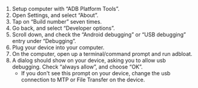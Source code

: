 1. Setup computer with “ADB Platform Tools”.
2. Open Settings, and select “About”.
3. Tap on “Build number” seven times.
4. Go back, and select “Developer options”.
5. Scroll down, and check the “Android debugging” or “USB debugging” entry under “Debugging”.
6. Plug your device into your computer.
7. On the computer, open up a terminal/command prompt and run adbloat.
8. A dialog should show on your device, asking you to allow usb debugging. Check “always allow”, and choose “OK”.
    - If you don't see this prompt on your device, change the usb connection to MTP or File Transfer on the device.
